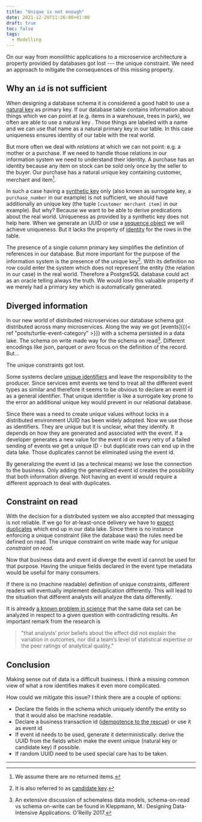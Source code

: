 ```yaml
---
title: "Unique is not enough"
date: 2021-12-20T11:26:00+01:00
draft: true
toc: false
tags:
  - Modelling
---
```


On our way from monolithic applications to a microservice architecture a
property provided by databases got lost --- the unique constraint.  We need an
approach to mitigate the consequences of this missing property.

## Why an `id` is not sufficient

When designing a database schema it is considered a good habit to use a [natural
key][natural] as primary key.  If our database table contains information about
things which we can point at (e.g. items in a warehouse, trees in park), we
often are able to use a natural key .  Those things are labeled with a
name and we can use that name as a natural primary key in our table.  In this
case uniqueness ensures identity of our table with the real world.

But more often we deal with *relations* at which we can not point: e.g. a mother
or a purchase.  If we need to handle those relations in our information system
we need to understand their identity.  A purchase has an identity because any
item on stock can be sold only once by the seller to the buyer.  Our purchase
has a natural unique key containing customer, merchant and item[^a].

In such a case having a [synthetic key][surrogate] only (also known as surrogate
key, a `purchase_number` in our example) is not sufficient, we should have
additionally an unique key (the tuple `[customer merchant item]` in our
example).  But why?  Because we want to be able to derive predications about the
real world.  Uniqueness as provided by a synthetic key does not help here.  When
we generate an UUID or use a [sequence object][sequence] we will achieve
uniqueness.  But it lacks the property of [identity][identity] for the rows in
the table.

The presence of a single column primary key simplifies the definition of
references in our database.  But more important for the purpose of the
information system is the presence of the unique key[^1].  With its definition
no row could enter the system which does not represent the entity (the relation
in our case) in the real world.  Therefore a PostgreSQL database could act as an
oracle telling always the truth.  We would lose this valuable property if we
merely had a primary key which is automatically generated.


## Diverged information

In our new world of distributed microservices our database schema got
distributed across many microservices.  Along the way we got [events]({{< ref
"posts/turtle-event-category" >}}) with a schema persisted in a data lake.  The
schema on write made way for the schema on read[^2].  Different encodings like
json, parquet or avro focus on the definition of the record.  But...

The unique constraints got lost.

Some systems declare [unique identifiers][metadataeid] and leave the
responsibility to the producer.  Since services emit events we tend to treat all
the different event types as similar and therefore it seems to be obvious to
declare an event id as a general identifier.  That unique identifier is like a
surrogate key prone to the error an additional unique key would prevent in our
relational database.

Since there was a need to create unique values without locks in a distributed
environment UUID has been widely adopted.  Now we use those as identifiers.
They are unique but it is unclear, what they identify.  It depends on how they
are generated and associated with the event.  If a developer generates a new
value for the event id on every retry of a failed sending of events we get a unique
ID - but duplicate rows can end up in the data lake.  Those duplicates cannot be
eliminated using the event id.

By generalizing the event id (as a technical means) we lose the connection to
the business.  Only adding the generalized event id creates the possibility that
both information diverge.  Not having an event id would require a different
approach to deal with duplicates.

## Constraint on read

With the decision for a distributed system we also accepted that messaging is
not reliable.  If we go for at-least-once delivery we have to [expect
duplicates][leastonce] which end up in our data lake.  Since there is no
instance enforcing a unique constraint (like the database was) the rules need be
defined on read.  The unique constraint on write made way for *unique constraint
on read*.

Now that business data and event id diverge the event id cannot be used for that
purpose.  Having the unique fields declared in the event type metadata would be
useful for many consumers.

If there is no (machine readable) definition of unique constraints,
different readers will eventually implement deduplication differently.  This
will lead to the situation that different analysts will analyze the
data differently.

It is already [a known problem in science][psychology] that the same data set can
be analyzed in respect to a given question with contradicting results.  An
important remark from the research is

> "that analysts’ prior beliefs about the effect did not explain the variation
> in outcomes, nor did a team’s level of statistical expertise or the peer
> ratings of analytical quality."

## Conclusion

Making sense out of data is a difficult business.  I think a missing
common view of what a row identifies makes it even more complicated.

How could we mitigate this issue?  I think there are a couple of options:

- Declare the fields in the schema which uniquely identify the entity so that it
  would also be machine readable.
- Declare a business transaction id ([idempotence to the rescue][no-reliable])
  or use it as event id
- If event id needs to be used, generate it deterministically: derive the UUID
  from the fields which make the event unique (natural key or candidate key) if
  possible.
- If random UUID need to be used special care has to be taken.


[^a]: We assume there are no returned items.

[^1]: It is also referred to as [candidate
    key](https://en.wikipedia.org/wiki/Candidate_key).

[^2]: An extensive discussion of schemaless data models, schema-on-read vs schema
on-write can be found in Kleppmann, M.: Designing Data-Intensive
Applications. O'Reilly 2017.


-----------

[psychology]: https://www.psychologicalscience.org/publications/observer/obsonline/how-researchers-can-find-different-results-using-the-same-data.html
[surrogate]: https://en.wikipedia.org/wiki/Surrogate_key
[natural]: https://en.wikipedia.org/wiki/Natural_key
[identity]: https://en.wikipedia.org/wiki/Identity_relation
[sequence]: https://www.postgresql.org/docs/current/functions-sequence.html
[metadataeid]: https://nakadi.io/manual.html#definition_EventMetadata
[leastonce]: https://nakadi.io/manual.html#client-rebalancing
[no-reliable]: https://www.infoq.com/articles/no-reliable-messaging/
[turtle]: turtle-event-category
